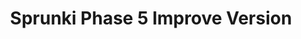 ---
slug: sprunki-phase-5-improve-version-1892
title: Sprunki Phase 5 Improve Version
description: "Sprunki Phase 5 Improve Version is an exciting online game. Play for free directly in your browser!"
icon: /images/popular_mods/Sprunki Phase 5 Improve Version.png
url: https://wowtbc.net/sprunkin/phase5-improved/index.html
previewImage: /images/popular_mods/Sprunki Phase 5 Improve Version.png
type: popular mods

# SEO配置
seo:
  title: "Sprunki Phase 5 Improve Version - Play Free Online Game | Fun Browser Games"
  description: "Sprunki Phase 5 Improve Version - Play this fun online game for free in your browser. No download required!"
  ogImage: "/images/popular_mods/Sprunki Phase 5 Improve Version.png"
  keywords: "sprunki-phase-5-improve-version-1892, online game, browser game, free game, popular mods game, play online"

videoUrls:
  - https://www.youtube.com/embed/example1
  - https://www.youtube.com/embed/example2

whyPlay:
  title: "Why Play Sprunki Phase 5 Improve Version?"
  items:
    - "Immersive Gameplay: Sprunki Phase 5 Improve Version offers an engaging and immersive gaming experience that will keep you entertained for hours"
    - "Challenging Levels: Test your skills with increasingly difficult challenges and obstacles"
    - "Beautiful Graphics: Enjoy stunning visuals and smooth animations that bring the game world to life"
    - "Regular Updates: New content and features are added regularly to keep the game fresh and exciting"
    - "Free to Play: Experience all the fun without spending a penny"
    - "Community Features: Connect with other players, share strategies, and compete for high scores"
    - "Cross-Platform: Play on any device with a web browser, no downloads required"

features:
  title: "Key Features of Sprunki Phase 5 Improve Version"
  image: "/images/popular_mods/Sprunki Phase 5 Improve Version.png"
  items:
    - "Intuitive Controls: Easy to learn controls make Sprunki Phase 5 Improve Version accessible for players of all skill levels"
    - "Multiple Game Modes: Enjoy various gameplay options that provide different challenges and experiences"
    - "Character Customization: Personalize your gaming experience with unique characters and items"
    - "Achievement System: Complete special tasks to earn rewards and recognition"
    - "Leaderboards: Compete with players worldwide and see who can achieve the highest scores"

characteristics:
  title: "Game Characteristics"
  image: "/images/popular_mods/Sprunki Phase 5 Improve Version.png"
  items:
    - "Genre: Popular mods game with elements of strategy and skill"
    - "Difficulty: Suitable for both casual gamers and those seeking a challenge"
    - "Play Time: Quick sessions or extended gameplay, depending on your preference"
    - "Art Style: Vibrant and engaging visuals that enhance the gaming experience"
    - "Sound Design: Immersive audio that complements the gameplay perfectly"

info: "Sprunki Phase 5 Improve Version is an exciting online game that offers players a unique and engaging gaming experience. With its intuitive controls, stunning visuals, and challenging gameplay, Sprunki Phase 5 Improve Version provides hours of entertainment for players of all ages and skill levels. Whether you're looking for a quick gaming session during a break or an extended play session, Sprunki Phase 5 Improve Version delivers an immersive experience that will keep you coming back for more. The game features multiple levels of increasing difficulty, ensuring that players are constantly challenged as they progress. With regular updates adding new content and features, Sprunki Phase 5 Improve Version remains fresh and exciting, providing endless entertainment options for its growing community of players."

howToPlayIntro: "Welcome to Sprunki Phase 5 Improve Version! This guide will walk you through the basics and help you master the game. Whether you're a beginner or looking to improve your skills, these tips and instructions will enhance your gaming experience."

howToPlaySteps:
  - title: "Getting Started"
    description: "Begin your Sprunki Phase 5 Improve Version adventure by familiarizing yourself with the controls. Use your keyboard or mouse to navigate through the game interface. The tutorial will guide you through the basic mechanics and help you understand the objectives."
  - title: "Understanding the Objectives"
    description: "In Sprunki Phase 5 Improve Version, your main goal is to progress through levels by completing specific objectives. Each level presents unique challenges that require different strategies and approaches."
  - title: "Mastering the Controls"
    description: "Practice using the controls to improve your precision and reaction time. Sprunki Phase 5 Improve Version requires quick reflexes and strategic thinking to overcome obstacles and defeat opponents."
  - title: "Utilizing Power-ups"
    description: "Collect power-ups throughout the game to enhance your abilities and overcome difficult challenges. Each power-up offers unique advantages that can be crucial for success."
  - title: "Developing Strategies"
    description: "As you progress in Sprunki Phase 5 Improve Version, develop effective strategies for different scenarios. Analyze patterns, anticipate challenges, and adapt your approach to maximize your performance."

faq:
  title: "Frequently Asked Questions about Sprunki Phase 5 Improve Version"
  items:
    - question: "Is Sprunki Phase 5 Improve Version free to play?"
      answer: "Yes, Sprunki Phase 5 Improve Version is completely free to play directly in your web browser. No downloads or purchases are required to enjoy the full game experience."
    - question: "Can I play Sprunki Phase 5 Improve Version on mobile devices?"
      answer: "Yes, Sprunki Phase 5 Improve Version is optimized for both desktop and mobile play. You can enjoy the game on any device with a web browser and internet connection."
    - question: "Are there any in-game purchases?"
      answer: "While Sprunki Phase 5 Improve Version is free to play, there may be optional in-game purchases available for cosmetic items or additional features that don't affect core gameplay."
    - question: "How often is Sprunki Phase 5 Improve Version updated?"
      answer: "The developers regularly update Sprunki Phase 5 Improve Version with new content, features, and improvements based on player feedback and game performance."
    - question: "Can I play Sprunki Phase 5 Improve Version offline?"
      answer: "Currently, Sprunki Phase 5 Improve Version requires an internet connection to play as it's a browser-based online game."
    - question: "Is Sprunki Phase 5 Improve Version suitable for children?"
      answer: "Yes, Sprunki Phase 5 Improve Version is designed to be family-friendly and suitable for players of all ages."
    - question: "How do I report bugs or issues?"
      answer: "If you encounter any problems while playing Sprunki Phase 5 Improve Version, you can report them through the game's support page or contact the developers directly through their website."
    - question: "Still Have Questions?"
      answer: "If you have additional questions about Sprunki Phase 5 Improve Version that aren't covered in this FAQ, please visit our support center or contact our customer service team for assistance."
---